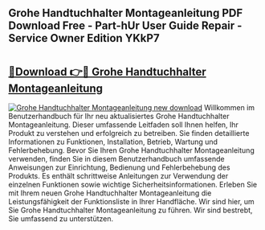 ## Grohe Handtuchhalter Montageanleitung PDF Download Free - Part-hUr User Guide Repair - Service Owner Edition YKkP7

# <h2><a href="http://df712u.blite.top/?on=Grohe+Handtuchhalter+Montageanleitung">🔗Download 👉🔴 Grohe Handtuchhalter Montageanleitung</a></h2>

[![Grohe Handtuchhalter Montageanleitung new download](https://i.imgur.com/lujVjoI.png)](http://df712u.blite.top/?on=Grohe+Handtuchhalter+Montageanleitung)
Willkommen im Benutzerhandbuch für Ihr neu aktualisiertes Grohe Handtuchhalter Montageanleitung. Dieser umfassende Leitfaden soll Ihnen helfen, Ihr Produkt zu verstehen und erfolgreich zu betreiben. Sie finden detaillierte Informationen zu Funktionen, Installation, Betrieb, Wartung und Fehlerbehebung. Bevor Sie Ihren Grohe Handtuchhalter Montageanleitung verwenden, finden Sie in diesem Benutzerhandbuch umfassende Anweisungen zur Einrichtung, Bedienung und Fehlerbehebung des Produkts. Es enthält schrittweise Anleitungen zur Verwendung der einzelnen Funktionen sowie wichtige Sicherheitsinformationen. Erleben Sie mit Ihrem neuen Grohe Handtuchhalter Montageanleitung die Leistungsfähigkeit der Funktionsliste in Ihrer Handfläche. Wir sind hier, um Sie Grohe Handtuchhalter Montageanleitung zu führen. Wir sind bestrebt, Sie umfassend zu unterstützen.
